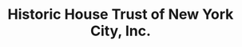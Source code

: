 ---
layout: repo
title: "Historic House Trust of New York City, Inc."
id: 21745
permalink: repos/21745/
---